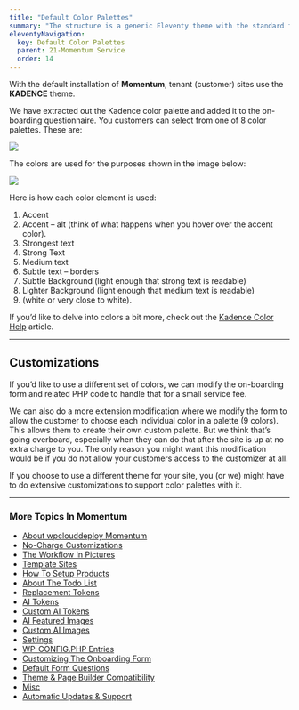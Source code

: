 ```yaml
---
title: "Default Color Palettes"
summary: "The structure is a generic Eleventy theme with the standard folder and file names."
eleventyNavigation:
  key: Default Color Palettes
  parent: 21-Momentum Service
  order: 14
---
```

With the default installation of **Momentum**, tenant (customer) sites use the **KADENCE** theme.

We have extracted out the Kadence color palette and added it to the on-boarding questionnaire. You customers can select from one of 8 color palettes. These are:

[![](https://web.archive.org/web/20240420015552im_/https://wpclouddeploy.com/wp-content/uploads/2023/12/wpcd-momentum-default-color-palettes-02.png)](https://web.archive.org/web/20240420015552/https://wpclouddeploy.com/wp-content/uploads/2023/12/wpcd-momentum-default-color-palettes-02.png)

The colors are used for the purposes shown in the image below:

[![](https://web.archive.org/web/20240420015552im_/https://wpclouddeploy.com/wp-content/uploads/2023/12/wpcd-momentum-kadence-color-palette-explanation-01.png)](https://web.archive.org/web/20240420015552/https://wpclouddeploy.com/wp-content/uploads/2023/12/wpcd-momentum-kadence-color-palette-explanation-01.png)

Here is how each color element is used:

1.  Accent
2.  Accent – alt (think of what happens when you hover over the accent color).
3.  Strongest text
4.  Strong Text
5.  Medium text
6.  Subtle text – borders
7.  Subtle Background (light enough that strong text is readable)
8.  Lighter Background (light enough that medium text is readable)
9.  (white or very close to white).

If you’d like to delve into colors a bit more, check out the [Kadence Color Help](https://web.archive.org/web/20240420015552/https://www.kadencewp.com/help-center/docs/kadence-theme/how-to-use-the-kadence-theme-color-palette/) article.

- - -

## Customizations

If you’d like to use a different set of colors, we can modify the on-boarding form and related PHP code to handle that for a small service fee.

We can also do a more extension modification where we modify the form to allow the customer to choose each individual color in a palette (9 colors). This allows them to create their own custom palette. But we think that’s going overboard, especially when they can do that after the site is up at no extra charge to you. The only reason you might want this modification would be if you do not allow your customers access to the customizer at all.

If you choose to use a different theme for your site, you (or we) might have to do extensive customizations to support color palettes with it.

- - -

### More Topics In Momentum

*   [About wpclouddeploy Momentum](https://web.archive.org/web/20240420015552/https://wpclouddeploy.com/documentation/momentum/about-wpclouddeploy-momentum/)
*   [No-Charge Customizations](https://web.archive.org/web/20240420015552/https://wpclouddeploy.com/documentation/momentum/no-charge-customizations/)
*   [The Workflow In Pictures](https://web.archive.org/web/20240420015552/https://wpclouddeploy.com/documentation/momentum/the-workflow-in-pictures/)
*   [Template Sites](https://web.archive.org/web/20240420015552/https://wpclouddeploy.com/documentation/momentum/template-sites/)
*   [How To Setup Products](https://web.archive.org/web/20240420015552/https://wpclouddeploy.com/documentation/momentum/how-to-setup-products/)
*   [About The Todo List](https://web.archive.org/web/20240420015552/https://wpclouddeploy.com/documentation/momentum/about-the-todo-list/)
*   [Replacement Tokens](https://web.archive.org/web/20240420015552/https://wpclouddeploy.com/documentation/momentum/tokens/)
*   [AI Tokens](https://web.archive.org/web/20240420015552/https://wpclouddeploy.com/documentation/momentum/ai-tokens/)
*   [Custom AI Tokens](https://web.archive.org/web/20240420015552/https://wpclouddeploy.com/documentation/momentum/custom-ai-tokens/)
*   [AI Featured Images](https://web.archive.org/web/20240420015552/https://wpclouddeploy.com/documentation/momentum/ai-featured-images/)
*   [Custom AI Images](https://web.archive.org/web/20240420015552/https://wpclouddeploy.com/documentation/momentum/custom-ai-images/)
*   [Settings](https://web.archive.org/web/20240420015552/https://wpclouddeploy.com/documentation/momentum/settings/)
*   [WP-CONFIG.PHP Entries](https://web.archive.org/web/20240420015552/https://wpclouddeploy.com/documentation/momentum/wp-config-php-entries/)
*   [Customizing The Onboarding Form](https://web.archive.org/web/20240420015552/https://wpclouddeploy.com/documentation/momentum/customizing-the-onboarding-form/)
*   [Default Form Questions](https://web.archive.org/web/20240420015552/https://wpclouddeploy.com/documentation/momentum/default-form-questions/)
*   [Theme & Page Builder Compatibility](https://web.archive.org/web/20240420015552/https://wpclouddeploy.com/documentation/momentum/theme-page-builder-compatibility/)
*   [Misc](https://web.archive.org/web/20240420015552/https://wpclouddeploy.com/documentation/momentum/misc/)
*   [Automatic Updates & Support](https://web.archive.org/web/20240420015552/https://wpclouddeploy.com/documentation/momentum/automatic-updates-support/)
